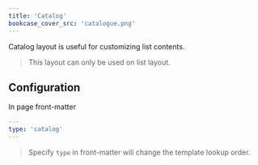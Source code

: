 ```yaml
---
title: 'Catalog'
bookcase_cover_src: 'catalogue.png'
---
```


Catalog layout is useful for customizing list contents.

> This layout can only be used on list layout.

## Configuration

In page front-matter

```yaml
---
type: 'catalog'
---
```

> Specify `type` in front-matter will change the template lookup order.
